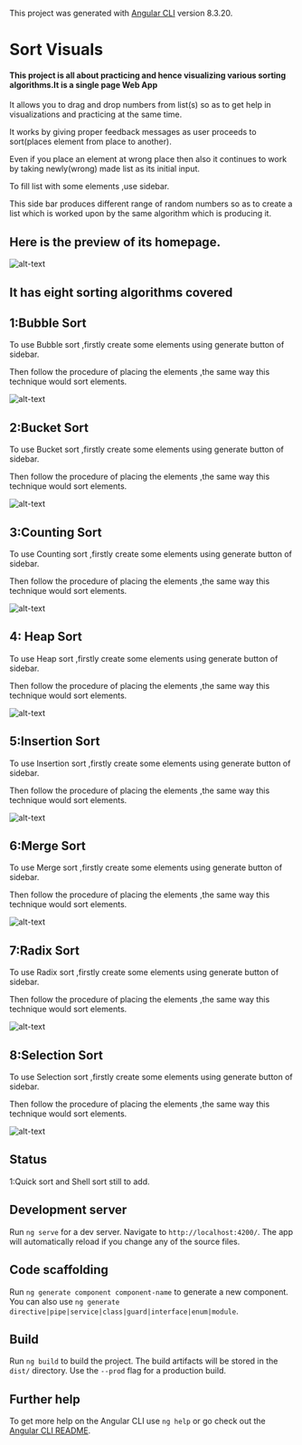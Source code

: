 This project was generated with [Angular CLI](https://github.com/angular/angular-cli) version 8.3.20.

# Sort Visuals  

#### This project is all about practicing and hence visualizing various sorting algorithms.It is a single page Web App
     

It allows you to drag and drop numbers from list(s) so as to get help in visualizations and practicing at the
same time.  

It works by giving proper feedback messages as user proceeds to sort(places element from place to another).  

Even if you place an element at wrong place then also it continues to work by taking newly(wrong) made list as its initial input.  

To fill list with some elements ,use sidebar.

This side bar produces different range of random numbers so as to create a list which is worked upon by the same algorithm which is producing it.  


## Here is the preview of its homepage.


 ![alt-text](https://github.com/RishabhSharma333/SortVisuals/blob/master/sortgifs/welcome.gif)

 ## It has eight sorting algorithms covered   
     
 ## 1:Bubble Sort  
 
 
 To use Bubble sort ,firstly create some elements using generate button of sidebar.  
 
 Then follow the procedure of placing the elements ,the same way this technique would sort elements.  
 
 ![alt-text](https://github.com/RishabhSharma333/SortVisuals/blob/master/sortgifs/bubble.gif)
 
 ## 2:Bucket Sort   
 
 

 To use Bucket sort ,firstly create some elements using generate button of sidebar.  
 
 
 Then follow the procedure of placing the elements ,the same way this technique would sort elements.  
 
 ![alt-text](https://github.com/RishabhSharma333/SortVisuals/blob/master/sortgifs/bucket.gif)  

 ## 3:Counting Sort     
 
 

 To use Counting sort ,firstly create some elements using generate button of sidebar.  
 
 
 Then follow the procedure of placing the elements ,the same way this technique would sort elements.  
 
 ![alt-text](https://github.com/RishabhSharma333/SortVisuals/blob/master/sortgifs/counting.gif)  

 ## 4: Heap Sort    
 
 
 To use Heap sort ,firstly create some elements using generate button of sidebar.  
 
 Then follow the procedure of placing the elements ,the same way this technique would sort elements.  
 
 ![alt-text](https://github.com/RishabhSharma333/SortVisuals/blob/master/sortgifs/heap.gif)
 ## 5:Insertion Sort  
 
 To use Insertion sort ,firstly create some elements using generate button of sidebar.  
 
 Then follow the procedure of placing the elements ,the same way this technique would sort elements.  
 
 ![alt-text](https://github.com/RishabhSharma333/SortVisuals/blob/master/sortgifs/insertion.gif)  
 
 ## 6:Merge Sort 
 
 To use Merge sort ,firstly create some elements using generate button of sidebar.  
 
 Then follow the procedure of placing the elements ,the same way this technique would sort elements.  
  
 ![alt-text](https://github.com/RishabhSharma333/SortVisuals/blob/master/sortgifs/merge.gif)  

 ## 7:Radix Sort  
 
 To use Radix sort ,firstly create some elements using generate button of sidebar.  
 
 Then follow the procedure of placing the elements ,the same way this technique would sort elements.  
 
 ![alt-text](https://github.com/RishabhSharma333/SortVisuals/blob/master/sortgifs/radix.gif)  

 ## 8:Selection Sort  
 
 To use Selection sort ,firstly create some elements using generate button of sidebar.  
 
 Then follow the procedure of placing the elements ,the same way this technique would sort elements.  
 
 ![alt-text](https://github.com/RishabhSharma333/SortVisuals/blob/master/sortgifs/selection.gif)
  


## Status  
1:Quick sort and Shell sort still to add.


## Development server

Run `ng serve` for a dev server. Navigate to `http://localhost:4200/`. The app will automatically reload if you change any of the source files.

## Code scaffolding

Run `ng generate component component-name` to generate a new component. You can also use `ng generate directive|pipe|service|class|guard|interface|enum|module`.

## Build

Run `ng build` to build the project. The build artifacts will be stored in the `dist/` directory. Use the `--prod` flag for a production build.

## Further help

To get more help on the Angular CLI use `ng help` or go check out the [Angular CLI README](https://github.com/angular/angular-cli/blob/master/README.md).
